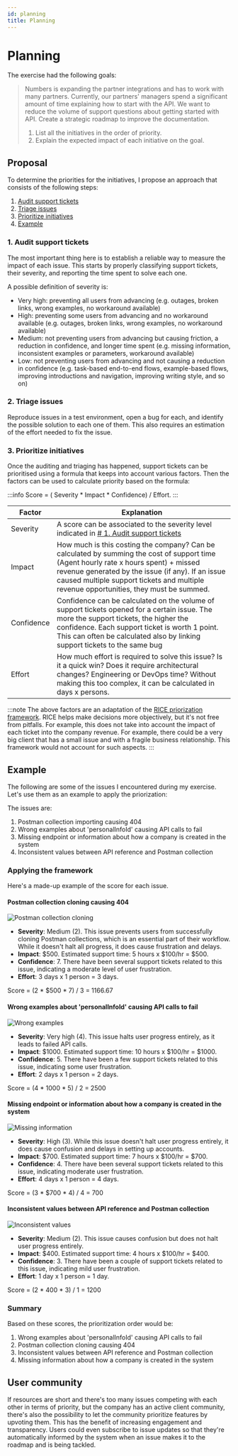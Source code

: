 ```yaml
---
id: planning
title: Planning
---
```


# Planning

The exercise had the following goals:

>Numbers is expanding the partner integrations and has to work with many partners. Currently,
>our partners' managers spend a significant amount of time explaining how to start with the API.
>We want to reduce the volume of support questions about getting started with API. Create a
>strategic roadmap to improve the documentation.
>1. List all the initiatives in the order of priority.
>2. Explain the expected impact of each initiative on the goal.

## Proposal

To determine the priorities for the initiatives, I propose an approach that consists of the following steps:

1. [Audit support tickets](#1-audit-support-tickets)
2. [Triage issues](#2-triage-issues)
3. [Prioritize initiatives](#3-prioritize-initiatives)
4. [Example](#example)

### 1. Audit support tickets

The most important thing here is to establish a reliable way to measure the impact of each issue. This starts by properly classifying support tickets, their severity, and reporting the time spent to solve each one.

A possible definition of severity is:

- Very high: preventing all users from advancing (e.g. outages, broken links, wrong examples, no workaround available)
- High: preventing some users from advancing and no workaround available (e.g. outages, broken links, wrong examples, no workaround available)
- Medium: not preventing users from advancing but causing friction, a reduction in confidence, and longer time spent (e.g. missing information, inconsistent examples or parameters, workaround available)
- Low: not preventing users from advancing and not causing a reduction in confidence (e.g. task-based end-to-end flows, example-based flows, improving introductions and navigation, improving writing style, and so on)

### 2. Triage issues

Reproduce issues in a test environment, open a bug for each, and identify the possible solution to each one of them. This also requires an estimation of the effort needed to fix the issue.

### 3. Prioritize initiatives

Once the auditing and triaging has happened, support tickets can be prioritised using a formula that keeps into account various factors. Then the factors can be used to calculate priority based on the formula:

:::info Score = ( Severity * Impact * Confidence) / Effort.
:::

| Factor  | Explanation |
| - | - |
| Severity | A score can be associated to the severity level indicated in [# 1. Audit support tickets](#1-audit-support-tickets) |
| Impact | How much is this costing the company? Can be calculated by summing the cost of support time (Agent hourly rate x hours spent) + missed revenue generated by the issue (if any). If an issue caused multiple support tickets and multiple revenue opportunities, they must be summed. |
| Confidence | Confidence can be calculated on the volume of support tickets opened for a certain issue. The more the support tickets, the higher the confidence. Each support ticket is worth 1 point. This can often be calculated also by linking support tickets to the same bug |
| Effort | How much effort is required to solve this issue? Is it a quick win? Does it require architectural changes? Engineering or DevOps time? Without making this too complex, it can be calculated in days x persons. |

:::note
The above factors are an adaptation of the [RICE priorization framework](https://www.intercom.com/blog/rice-simple-prioritization-for-product-managers/). RICE helps make decisions more objectively, but it's not free from pitfalls. For example, this does not take into account the impact of each ticket into the company revenue. For example, there could be a very big client that has a small issue and with a fragile business relationship. This framework would not account for such aspects.
:::

## Example

The following are some of the issues I encountered during my exercise. Let's use them as an example to apply the priorization:

The issues are:

1. Postman collection importing causing 404
2. Wrong examples about 'personalInfoId' causing API calls to fail
3. Missing endpoint or information about how a company is created in the system
4. Inconsistent values between API reference and Postman collection

### Applying the framework

Here's a made-up example of the score for each issue.

#### Postman collection cloning causing 404

![Postman collection cloning](assets/import-collection-failed.jpg)

- **Severity**: Medium (2). This issue prevents users from successfully cloning Postman collections, which is an essential part of their workflow. While it doesn't halt all progress, it does cause frustration and delays.
- **Impact**: $500. Estimated support time: 5 hours x $100/hr = $500.
- **Confidence**: 7. There have been several support tickets related to this issue, indicating a moderate level of user frustration.
- **Effort**: 3 days x 1 person = 3 days.

Score = (2 * $500 * 7) / 3 = 1166.67

#### Wrong examples about 'personalInfoId' causing API calls to fail

![Wrong examples](assets/personalInfoId.jpg)

- **Severity**: Very high (4). This issue halts user progress entirely, as it leads to failed API calls.
- **Impact**: $1000. Estimated support time: 10 hours x $100/hr = $1000.
- **Confidence**: 5. There have been a few support tickets related to this issue, indicating some user frustration.
- **Effort**: 2 days x 1 person = 2 days.

Score = (4 * 1000 * 5) / 2 = 2500

#### Missing endpoint or information about how a company is created in the system

![Missing information](assets/create-company.jpg)

- **Severity**: High (3). While this issue doesn't halt user progress entirely, it does cause confusion and delays in setting up accounts.
- **Impact**: $700. Estimated support time: 7 hours x $100/hr = $700.
- **Confidence**: 4. There have been several support tickets related to this issue, indicating moderate user frustration.
- **Effort**: 4 days x 1 person = 4 days.

Score = (3 * $700 * 4) / 4 = 700

#### Inconsistent values between API reference and Postman collection

![Inconsistent values](assets/inconsistent-placeholder.jpg)

- **Severity**: Medium (2). This issue causes confusion but does not halt user progress entirely.
- **Impact**: $400. Estimated support time: 4 hours x $100/hr = $400.
- **Confidence**: 3. There have been a couple of support tickets related to this issue, indicating mild user frustration.
- **Effort**: 1 day x 1 person = 1 day.

Score = (2 * 400 * 3) / 1 = 1200

### Summary

Based on these scores, the prioritization order would be:

1. Wrong examples about 'personalInfoId' causing API calls to fail
2. Postman collection cloning causing 404
3. Inconsistent values between API reference and Postman collection
4. Missing information about how a company is created in the system

## User community

If resources are short and there's too many issues competing with each other in terms of priority, but the company has an active client community, there's also the possibility to let the community prioritize features by upvoting them. This has the benefit of increasing engagement and transparency. Users could even subscribe to issue updates so that they're automatically informed by the system when an issue makes it to the roadmap and is being tackled.
